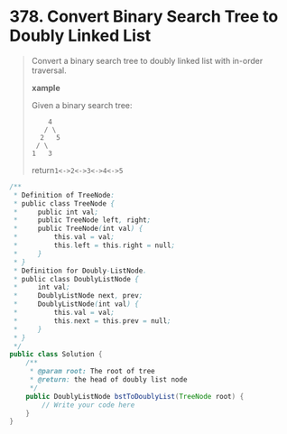 # 378. Convert Binary Search Tree to Doubly Linked List

> Convert a binary search tree to doubly linked list with in-order traversal.
>
> **xample**
>
> Given a binary search tree:
>
> ```
>     4
>    / \
>   2   5
>  / \
> 1   3
>
> ```
>
> return`1<->2<->3<->4<->5`

```java
/**
 * Definition of TreeNode:
 * public class TreeNode {
 *     public int val;
 *     public TreeNode left, right;
 *     public TreeNode(int val) {
 *         this.val = val;
 *         this.left = this.right = null;
 *     }
 * }
 * Definition for Doubly-ListNode.
 * public class DoublyListNode {
 *     int val;
 *     DoublyListNode next, prev;
 *     DoublyListNode(int val) {
 *         this.val = val;
 *         this.next = this.prev = null;
 *     }
 * }
 */ 
public class Solution {
    /**
     * @param root: The root of tree
     * @return: the head of doubly list node
     */
    public DoublyListNode bstToDoublyList(TreeNode root) {  
        // Write your code here
    }
}

```



